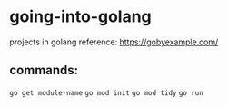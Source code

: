 # going-into-golang

projects in golang
reference: https://gobyexample.com/

## commands:

`go get module-name`
`go mod init`
`go mod tidy`
`go run`
